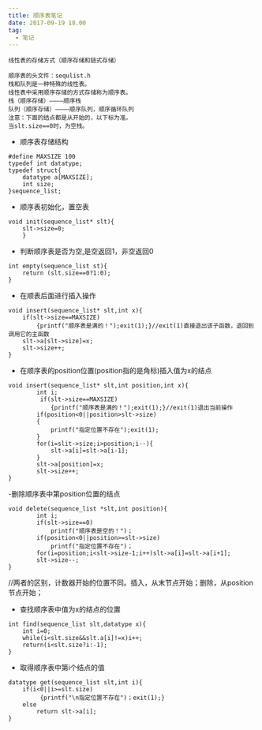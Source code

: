 ```yaml
---
title: 顺序表笔记
date: 2017-09-19 18.00
tag:
  - 笔记
---
```


    线性表的存储方式（顺序存储和链式存储）

    顺序表的头文件：sequlist.h
    栈和队列是一种特殊的线性表。
    线性表中采用顺序存储的方式存储称为顺序表。
    栈（顺序存储）————顺序栈
    队列（顺序存储）————顺序队列，顺序循环队列
    注意：下面的结点都是从开始的，以下标为准。
    当slt.size==0时，为空栈。

- 顺序表存储结构

```
#define MAXSIZE 100
typedef int datatype;
typedef struct{
    datatype a[MAXSIZE];
    int size;
}sequence_list;

```

- 顺序表初始化，置空表
```
void init(sequence_list* slt){
    slt->size=0;
    }
```

- 判断顺序表是否为空,是空返回1，非空返回0
```
int empty(sequence_list st){
    return (slt.size==0?1:0);
}
```

- 在顺表后面进行插入操作
```
void insert(sequence_list* slt,int x){
    if(slt->size==MAXSIZE)
        {printf("顺序表是满的！");exit(1);}//exit(1)直接退出该子函数，退回到调用它的主函数
    slt->a[slt->size]=x;
    slt->size++;
}
```

- 在顺序表的position位置(position指的是角标)插入值为x的结点
```
void insert(sequence_list* slt,int position,int x){
        int i;
         if(slt->size==MAXSIZE)
            {printf("顺序表是满的！");exit(1);}//exit(1)退出当前操作
        if(position<0||position>slt->size)
        {
            printf("指定位置不存在");exit(1);
        }
        for(i=slit->size;i>position;i--){
            slt->a[i]=slt->a[i-1];
        }
        slt->a[position]=x;
        slt->size++;
}
```

-删除顺序表中第position位置的结点
```
void delete(sequence_list *slt,int position){
        int i;
        if(slt->size==0)
            printf("顺序表是空的！")；
        if(position<0||position>=slt->size)
            printf("指定位置不存在")；
        for(i=position;i<slt->size-1;i++)slt->a[i]=slt->a[i+1];
        slt->size--;
}
```
//两者的区别，计数器开始的位置不同。插入，从末节点开始；删除，从position节点开始；

- 查找顺序表中值为x的结点的位置
```
int find(sequence_list slt,datatype x){
    int i=0;
    while(i<slt.size&&slt.a[i]!=x)i++;
    return(i<slt.size?i:-1);
}
```

- 取得顺序表中第i个结点的值
```
datatype get(sequence_list slt,int i){
    if(i<0||i>=slt.size)
         {printf("\n指定位置不存在")；exit(1);}
    else
        return slt->a[i];
}
```
